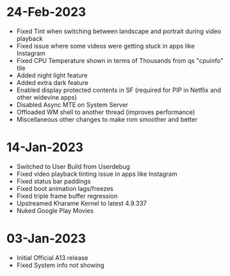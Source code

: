# 24-Feb-2023
- Fixed Tint when switching between landscape and portrait during video playback 
- Fixed issue where some videos were getting stuck in apps like Instagram
- Fixed CPU Temperature shown in terms of Thousands from qs "cpuinfo" tile
- Added night light feature
- Added extra dark feature
- Enabled display protected contents in SF (required for PIP in Netflix and other widevine apps) 
- Disabled Async MTE on System Server
- Offloaded WM shell to another thread (improves performance)
- Miscellaneous other changes to make rom smoother and better

# 14-Jan-2023
- Switched to User Build from Userdebug
- Fixed video playback tinting issue in apps like Instagram
- Fixed status bar paddings
- Fixed boot animation lags/freezes
- Fixed triple frame buffer regression
- Upstreamed Kharame Kernel to latest 4.9.337
- Nuked Google Play Movies

# 03-Jan-2023
- Initial Official A13 release
- Fixed System info not showing


